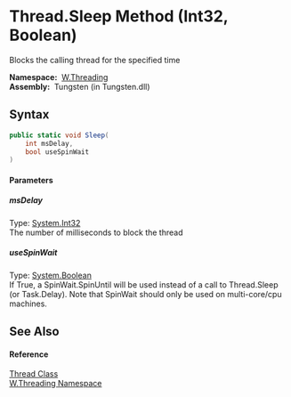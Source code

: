 Thread.Sleep Method (Int32, Boolean)
====================================
   Blocks the calling thread for the specified time

  **Namespace:**  [W.Threading][1]  
  **Assembly:**  Tungsten (in Tungsten.dll)

Syntax
------

```csharp
public static void Sleep(
	int msDelay,
	bool useSpinWait
)
```

#### Parameters

##### *msDelay*
Type: [System.Int32][2]  
The number of milliseconds to block the thread

##### *useSpinWait*
Type: [System.Boolean][3]  
If True, a SpinWait.SpinUntil will be used instead of a call to Thread.Sleep (or Task.Delay). Note that SpinWait should only be used on multi-core/cpu machines.


See Also
--------

#### Reference
[Thread Class][4]  
[W.Threading Namespace][1]  

[1]: ../README.md
[2]: http://msdn.microsoft.com/en-us/library/td2s409d
[3]: http://msdn.microsoft.com/en-us/library/a28wyd50
[4]: README.md